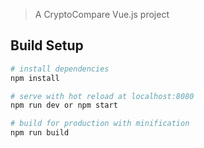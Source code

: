 
> A CryptoCompare Vue.js project

## Build Setup

``` bash
# install dependencies
npm install

# serve with hot reload at localhost:8080
npm run dev or npm start

# build for production with minification
npm run build

```



